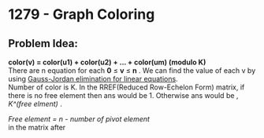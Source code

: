 # 1279 - Graph Coloring
##  Problem Idea:
**color(v) = color(u1) + color(u2) + ... + color(um) (modulo K)**  
There are n equation for  each  **0**  ≤  **v**  ≤  **n** .
We can find the value of each v by using [Gauss-Jordan elimination for linear equations](https://cp-algorithms.com/linear_algebra/linear-system-gauss.html).  
Number of color is K. In the RREF(Reduced Row-Echelon Form) matrix, if there is no free element then ans would be 1. Otherwise 
 ans would be , *K^(free elment)* .  
   
   *Free element = n - number of pivot element*  
   in the matrix after 

<!--stackedit_data:
eyJoaXN0b3J5IjpbLTE3NjIzMzkwMjIsLTQxODY0NjM0MCw4ND
IxODg1MTJdfQ==
-->